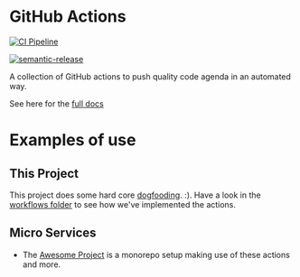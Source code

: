 # GitHub Actions

[![CI Pipeline](https://github.com/dogmatic69/actions/workflows/CI/badge.svg)](https://github.com/dogmatic69/awesome-project)

[![semantic-release](https://img.shields.io/badge/%20%20%F0%9F%93%A6%F0%9F%9A%80-semantic--release-e10079.svg)](https://github.com/semantic-release/semantic-release)


A collection of GitHub actions to push quality code agenda in an automated way.

See here for the [full docs][1]

# Examples of use

## This Project

This project does some hard core [dogfooding][4].  :). Have a look
in the [workflows folder][2] to see how we've implemented the actions.

## Micro Services

- The [Awesome Project][3] is a monorepo setup making use of these actions
and more.


[1]: https://dogmatic69.github.io/actions/
[2]: ./.github/workflows
[3]: https://github.com/dogmatic69/awesome-project
[4]: https://en.wikipedia.org/wiki/Eating_your_own_dog_food
